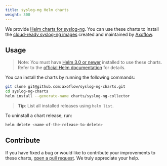 ```yaml
---
title: syslog-ng Helm charts
weight: 300
---
```


We provide [Helm charts for syslog-ng](https://github.com/axoflow/syslog-ng-charts/). You can use these charts to install the [cloud-ready syslog-ng images](https://github.com/axoflow/syslog-ng-docker) created and maintained by [Axoflow](https://axoflow.com).

## Usage

> Note: You must have [Helm 3.0 or newer](https://helm.sh) installed to use these charts. Refer to the [official Helm documentation](https://helm.sh/docs/intro/install/) for details.

You can install the charts by running the following commands:

```bash
git clone git@github.com:axoflow/syslog-ng-charts.git
cd syslog-ng-charts
helm install --generate-name charts/syslog-ng-collector
```

> **Tip**: List all installed releases using `helm list`.

To uninstall a chart release, run:

```bash
helm delete <name-of-the-release-to-delete>
```

## Contribute

If you have fixed a bug or would like to contribute your improvements to these charts, [open a pull request](https://github.com/axoflow/syslog-ng-charts/pulls). We truly appreciate your help.

